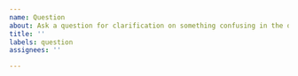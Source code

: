 ```yaml
---
name: Question
about: Ask a question for clarification on something confusing in the documentation.
title: ''
labels: question
assignees: ''

---
```



